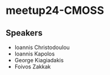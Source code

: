 # meetup24-CMOSS

## Speakers

* Ioannis Christodoulou
* Ioannis Kapolos
* George Kiagiadakis
* Foivos Zakkak
